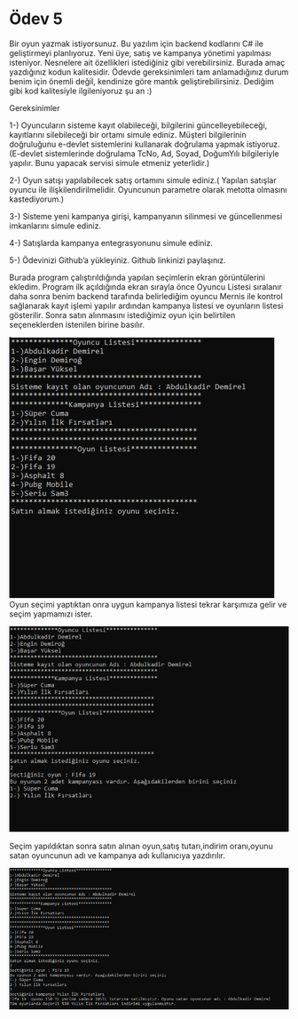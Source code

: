 #  Ödev 5
Bir oyun yazmak istiyorsunuz. Bu yazılım için backend kodlarını C# ile geliştirmeyi planlıyoruz. Yeni üye, satış ve kampanya yönetimi yapılması isteniyor. Nesnelere ait özellikleri istediğiniz gibi verebilirsiniz. Burada amaç yazdığınız kodun kalitesidir. Ödevde gereksinimleri tam anlamadığınız durum benim için önemli değil, kendinize göre mantık geliştirebilirsiniz. Dediğim gibi kod kalitesiyle ilgileniyoruz şu an :)



Gereksinimler

1-)	Oyuncuların sisteme kayıt olabileceği, bilgilerini güncelleyebileceği, kayıtlarını silebileceği bir ortamı simule ediniz. Müşteri bilgilerinin doğruluğunu e-devlet sistemlerini kullanarak doğrulama yapmak istiyoruz. (E-devlet sistemlerinde doğrulama TcNo, Ad, Soyad, DoğumYılı bilgileriyle yapılır. Bunu yapacak servisi simule etmeniz yeterlidir.)

2-)	Oyun satışı yapılabilecek satış ortamını simule ediniz.( Yapılan satışlar oyuncu ile ilişkilendirilmelidir. Oyuncunun parametre olarak metotta olmasını kastediyorum.)

3-)	Sisteme yeni kampanya girişi, kampanyanın silinmesi ve güncellenmesi imkanlarını simule ediniz.

4-)	Satışlarda kampanya entegrasyonunu simule ediniz.

5-) Ödevinizi Github’a yükleyiniz. Github linkinizi paylaşınız.

Burada program çalıştırıldığında yapılan seçimlerin ekran görüntülerini ekledim. Program ilk açıldığında ekran sırayla önce Oyuncu Listesi sıralanır daha sonra benim backend tarafında belirlediğim oyuncu Mernis ile kontrol sağlanarak kayıt işlemi yapılır ardından kampanya listesi ve oyunların listesi gösterilir. Sonra satın alınmasını istediğimiz oyun için belirtilen seçeneklerden istenilen birine basılır.

![Ekran Fotoğrafı](images/goruntu1.png)
Oyun seçimi yaptıktan onra uygun kampanya listesi tekrar karşımıza gelir ve seçim yapmamızı ister.

![](images/goruntu2.png)

Seçim yapıldıktan sonra satın alınan oyun,satış tutarı,indirim oranı,oyunu satan oyuncunun adı ve kampanya adı kullanıcıya yazdırılır.

![](images/goruntu3.png) 
